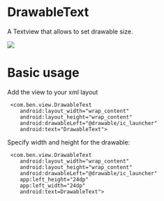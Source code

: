 # DrawableText
A Textview that allows to set drawable size.

![](https://github.com/developerbenwu/DrawableText/blob/master/screens/device-2015-10-17-125656.png)

# Basic usage
Add the view to your xml layout
```
 <com.ben.view.DrawableText
    android:layout_width="wrap_content"
    android:layout_height="wrap_content"
    android:drawableLeft="@drawable/ic_launcher"
    android:text="DrawableText">
```
Specify width and height for the drawable:
```
 <com.ben.view.DrawableText
    android:layout_width="wrap_content"
    android:layout_height="wrap_content"
    android:drawableLeft="@drawable/ic_launcher"
    app:left_height="24dp"
    app:left_width="24dp"
    android:text=DrawableText">
```
 
